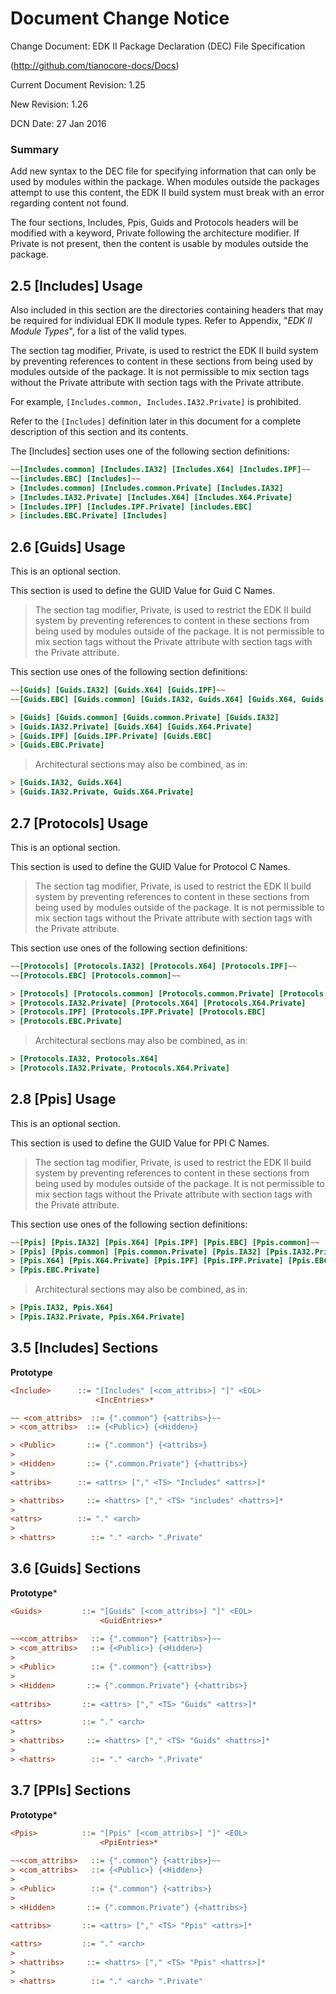 # Document Change Notice


Change Document: EDK II Package Declaration (DEC) File Specification

(http://github.com/tianocore-docs/Docs)

Current Document Revision: 1.25

New Revision: 1.26

DCN Date: 27 Jan 2016

### Summary

Add new syntax to the DEC file for specifying information that can only be used by modules within the package. When modules outside the packages attempt to use this content, the EDK II build system must break with an error regarding content not found.

The four sections, Includes, Ppis, Guids and Protocols headers will be modified with a keyword, Private following the architecture modifier. If Private is not present, then the content is usable by modules outside the package.

## 2.5 [Includes] Usage

Also included in this section are the directories containing headers that may be required for individual EDK II module types. Refer to Appendix, "*EDK II Module Types*", for a list of the valid types.

The section tag modifier, Private, is used to restrict the EDK II build system by preventing references to content in these sections from being used by modules outside of the package. It is not permissible to mix section tags without the Private attribute with section tags with the Private attribute.

For example, ```[Includes.common, Includes.IA32.Private]``` is prohibited.

Refer to the ```[Includes]``` definition later in this document for a complete description of this section and its contents.

The [Includes] section uses one of the following section definitions:
```ini
~~[Includes.common] [Includes.IA32] [Includes.X64] [Includes.IPF]~~
~~[includes.EBC] [Includes]~~
> [Includes.common] [Includes.common.Private] [Includes.IA32] 
> [Includes.IA32.Private] [Includes.X64] [Includes.X64.Private] 
> [Includes.IPF] [Includes.IPF.Private] [includes.EBC] 
> [includes.EBC.Private] [Includes]
```

## 2.6 [Guids] Usage
This is an optional section.

This section is used to define the GUID Value for Guid C Names.

> The section tag modifier, Private, is used to restrict the EDK II build system by preventing references to content in these sections from being used by modules outside of the package. It is not permissible to mix section tags without the Private attribute with section tags with the Private attribute.

This section use ones of the following section definitions:
```ini
~~[Guids] [Guids.IA32] [Guids.X64] [Guids.IPF]~~
~~[Guids.EBC] [Guids.common] [Guids.IA32, Guids.X64] [Guids.X64, Guids.IPF]~~

> [Guids] [Guids.common] [Guids.common.Private] [Guids.IA32]
> [Guids.IA32.Private] [Guids.X64] [Guids.X64.Private]
> [Guids.IPF] [Guids.IPF.Private] [Guids.EBC]
> [Guids.EBC.Private]
```
> Architectural sections may also be combined, as in:
```ini
> [Guids.IA32, Guids.X64]
> [Guids.IA32.Private, Guids.X64.Private]
```

## 2.7 [Protocols] Usage
This is an optional section.

This section is used to define the GUID Value for Protocol C Names.

> The section tag modifier, Private, is used to restrict the EDK II build system by preventing references to content in these sections from being used by modules outside of the package. It is not permissible to mix section tags without the Private attribute with section tags with the Private attribute.

This section use ones of the following section definitions:
```ini
~~[Protocols] [Protocols.IA32] [Protocols.X64] [Protocols.IPF]~~
~~[Protocols.EBC] [Protocols.common]~~

> [Protocols] [Protocols.common] [Protocols.common.Private] [Protocols.IA32]
> [Protocols.IA32.Private] [Protocols.X64] [Protocols.X64.Private]
> [Protocols.IPF] [Protocols.IPF.Private] [Protocols.EBC]
> [Protocols.EBC.Private]

```

> Architectural sections may also be combined, as in:
```ini
> [Protocols.IA32, Protocols.X64]
> [Protocols.IA32.Private, Protocols.X64.Private]
```

## 2.8 [Ppis] Usage
This is an optional section.

This section is used to define the GUID Value for PPI C Names.

> The section tag modifier, Private, is used to restrict the EDK II build system by preventing references to content in these sections from being used by modules outside of the package. It is not permissible to mix section tags without the Private attribute with section tags with the Private attribute.

This section use ones of the following section definitions:
```ini
~~[Ppis] [Ppis.IA32] [Ppis.X64] [Ppis.IPF] [Ppis.EBC] [Ppis.common]~~
> [Ppis] [Ppis.common] [Ppis.common.Private] [Ppis.IA32] [Ppis.IA32.Private]
> [Ppis.X64] [Ppis.X64.Private] [Ppis.IPF] [Ppis.IPF.Private] [Ppis.EBC]
> [Ppis.EBC.Private]

```

> Architectural sections may also be combined, as in:
```ini
> [Ppis.IA32, Ppis.X64]
> [Ppis.IA32.Private, Ppis.X64.Private]
```

## 3.5 [Includes] Sections

**Prototype**

```ini
<Include>      ::= "[Includes" [<com_attribs>] "]" <EOL>
                   <IncEntries>*

~~ <com_attribs>  ::= {".common"} {<attribs>}~~
> <com_attribs>  ::= {<Public>} {<Hidden>}

> <Public>       ::= {".common"} {<attribs>}
> 
> <Hidden>       ::= {".common.Private"} {<hattribs>}
> 
<attribs>      ::= <attrs> ["," <TS> "Includes" <attrs>]*

> <hattribs>     ::= <hattrs> ["," <TS> "includes" <hattrs>]*
> 
<attrs>        ::= "." <arch>
>  
> <hattrs>        ::= "." <arch> ".Private"

```

## 3.6 [Guids] Sections

**Prototype***
```ini
<Guids>         ::= "[Guids" [<com_attribs>] "]" <EOL>
                    <GuidEntries>*
                    
~~<com_attribs>   ::= {".common"} {<attribs>}~~
> <com_attribs>   ::= {<Public>} {<Hidden>}
>
> <Public>        ::= {".common"} {<attribs>}
>
> <Hidden>       ::= {".common.Private"} {<hattribs>}
 
<attribs>       ::= <attrs> ["," <TS> "Guids" <attrs>]*

<attrs>         ::= "." <arch>
> 
> <hattribs>     ::= <hattrs> ["," <TS> "Guids" <hattrs>]*
>
> <hattrs>        ::= "." <arch> ".Private"

```

## 3.7 [PPIs] Sections

**Prototype***
```ini
<Ppis>          ::= "[Ppis" [<com_attribs>] "]" <EOL>
                    <PpiEntries>*
                    
~~<com_attribs>   ::= {".common"} {<attribs>}~~
> <com_attribs>   ::= {<Public>} {<Hidden>}
>
> <Public>        ::= {".common"} {<attribs>}
>
> <Hidden>       ::= {".common.Private"} {<hattribs>}
 
<attribs>       ::= <attrs> ["," <TS> "Ppis" <attrs>]*

<attrs>         ::= "." <arch>
> 
> <hattribs>     ::= <hattrs> ["," <TS> "Ppis" <hattrs>]*
>
> <hattrs>        ::= "." <arch> ".Private"

```
